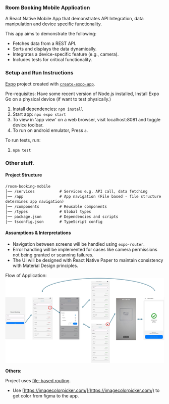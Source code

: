 ### Room Booking Mobile Application

A React Native Mobile App that demonstrates API Integration, data manipulation and device specific functionality.

This app aims to demonstrate the following:

* Fetches data from a REST API.   
* Sorts and displays the data dynamically.   
* Integrates a device-specific feature (e.g., camera).   
* Includes tests for critical functionality.

### Setup and Run Instructions

[Expo](https://expo.dev) project created with [`create-expo-app`](https://www.npmjs.com/package/create-expo-app).

Pre-requisites: Have some recent version of Node.js installed, Install Expo Go on a physical device (if want to test physically.) 

1. Install dependencies: `npm install`
1. Start app: `npx expo start`
1. To view in 'app view' on a web browser, visit localhost:8081 and toggle device toolbar.
1. To run on android emulator, Press `a`.

To run tests, run:

1. `npm test`

### Other stuff.

#### Project Structure

```
/room-booking-mobile
│── /services           # Services e.g. API call, data fetching
│── /app                # App navigation (File based - file structure determines app navigation)
│── /components         # Reusable components
│── /types              # Global types
│── package.json        # Dependencies and scripts
│── tsconfig.json       # TypeScript config
```

#### Assumptions & Interpretations
- Navigation between screens will be handled using `expo-router`.
- Error handling will be implemented for cases like camera permissions not being granted or scanning failures.
- The UI will be designed with React Native Paper to maintain consistency with Material Design principles.

Flow of Application: 
![screenFlow](./screenFlow.jpg)

**Others:**

Project uses [file-based routing](https://docs.expo.dev/router/introduction).
* Use [https://imagecolorpicker.com/](https://imagecolorpicker.com/) to get color from figma to the app.